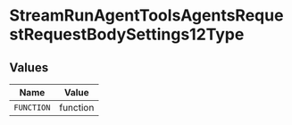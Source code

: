 # StreamRunAgentToolsAgentsRequestRequestBodySettings12Type


## Values

| Name       | Value      |
| ---------- | ---------- |
| `FUNCTION` | function   |